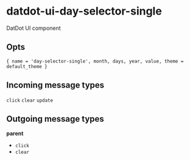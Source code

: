 # datdot-ui-day-selector-single
DatDot UI component

Opts
---
`{ name = 'day-selector-single', month, days, year, value, theme = default_theme }`


Incoming message types
---
`click`
`clear`
`update`

Outgoing message types
---

**parent**
- `click`
- `clear`
